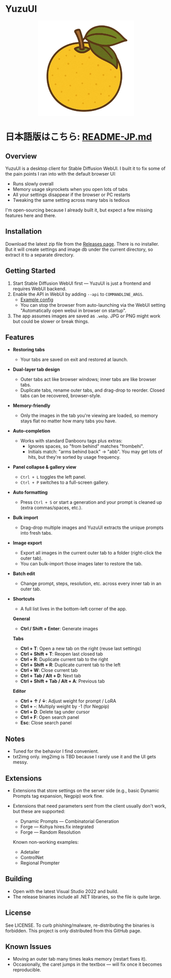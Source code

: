 # YuzuUI

<div align="center">
    <img src="yuzu.png" alt="Logo" width="300"/>
</div>

# 日本語版はこちら: [README-JP.md](README-JP.md)

## Overview

YuzuUI is a desktop client for Stable Diffusion WebUI. I built it to fix some of the pain points I ran into with the default browser UI:

- Runs slowly overall
- Memory usage skyrockets when you open lots of tabs
- All your settings disappear if the browser or PC restarts
- Tweaking the same setting across many tabs is tedious

I'm open-sourcing because I already built it, but expect a few missing features here and there.

## Installation
Download the latest zip file from the [Releases page](https://github.com/crstp/sd-yuzu-ui/releases). There is no installer. But it will create settings and image db under the current directory, so extract it to a separate directory.

## Getting Started

1. Start Stable Diffusion WebUI first — YuzuUI is just a frontend and requires WebUI backend.
2. Enable the API in WebUI by adding `--api` to `COMMANDLINE_ARGS`.
   - [Example config](https://gist.github.com/crstp/2976412d94ce19145da4b8cbba11d250#file-webui-user-bat-L6)
   - You can stop the browser from auto-launching via the WebUI setting "Automatically open webui in browser on startup".
3. The app assumes images are saved as `.webp`. JPG or PNG might work but could be slower or break things.

## Features

- **Restoring tabs**
  - Your tabs are saved on exit and restored at launch.
- **Dual-layer tab design**
  - Outer tabs act like browser windows; inner tabs are like browser tabs.
  - Duplicate tabs, rename outer tabs, and drag-drop to reorder. Closed tabs can be recovered, browser-style.
- **Memory-friendly**
  - Only the images in the tab you're viewing are loaded, so memory stays flat no matter how many tabs you have.
- **Auto-completion**
  - Works with standard Danbooru tags plus extras:
    - Ignores spaces, so "from behind" matches "frombehi".
    - Initials match: "arms behind back" → "abb". You may get lots of hits, but they're sorted by usage frequency.
- **Panel collapse & gallery view**
  - `Ctrl + L` toggles the left panel.
  - `Ctrl + P` switches to a full-screen gallery.
- **Auto formatting**
  - Press `Ctrl + S` or start a generation and your prompt is cleaned up (extra commas/spaces, etc.).
- **Bulk import**
  - Drag-drop multiple images and YuzuUI extracts the unique prompts into fresh tabs.
- **Image export**
  - Export all images in the current outer tab to a folder (right-click the outer tab).
  - You can bulk-import those images later to restore the tab.
- **Batch edit**
  - Change prompt, steps, resolution, etc. across every inner tab in an outer tab.
- **Shortcuts**
  - A full list lives in the bottom-left corner of the app.

  **General**
  - **Ctrl / Shift + Enter**: Generate images

  **Tabs**
  - **Ctrl + T**: Open a new tab on the right (reuse last settings)
  - **Ctrl + Shift + T**: Reopen last closed tab
  - **Ctrl + R**: Duplicate current tab to the right
  - **Ctrl + Shift + R**: Duplicate current tab to the left
  - **Ctrl + W**: Close current tab
  - **Ctrl + Tab / Alt + D**: Next tab
  - **Ctrl + Shift + Tab / Alt + A**: Previous tab

  **Editor**
  - **Ctrl + ↑ / ↓**: Adjust weight for prompt / LoRA
  - **Ctrl + -**: Multiply weight by -1 (for Negpip)
  - **Ctrl + D**: Delete tag under cursor
  - **Ctrl + F**: Open search panel
  - **Esc**: Close search panel

## Notes

- Tuned for the behavior I find convenient.
- txt2img only. img2img is TBD because I rarely use it and the UI gets messy.

## Extensions

- Extensions that store settings on the server side (e.g., basic Dynamic Prompts tag expansion, Negpip) work fine.
- Extensions that need parameters sent from the client usually don't work, but these are supported:
  - Dynamic Prompts — Combinatorial Generation
  - Forge — Kohya hires.fix integrated
  - Forge — Random Resolution

  Known non-working examples:
  - Adetailer
  - ControlNet
  - Regional Prompter

## Building

- Open with the latest Visual Studio 2022 and build.
- The release binaries include all .NET libraries, so the file is quite large.

## License

See LICENSE. To curb phishing/malware, re-distributing the binaries is forbidden. This project is only distributed from this GitHub page.

## Known Issues

- Moving an outer tab many times leaks memory (restart fixes it).
- Occasionally, the caret jumps in the textbox — will fix once it becomes reproducible. 